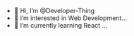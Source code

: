 - 👋 Hi, I’m @Developer-Thing
- 👀 I’m interested in Web Development...
- 🌱 I’m currently learning React ...
